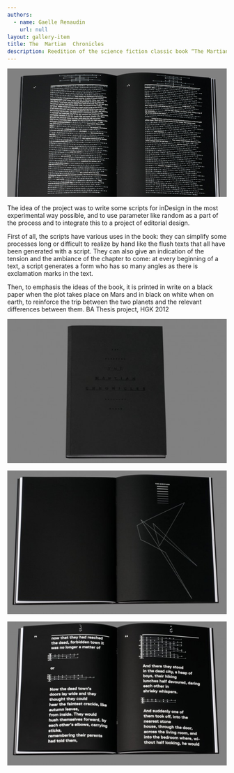 ```yaml
---
authors:
  - name: Gaelle Renaudin
    url: null
layout: gallery-item
title: The  Martian  Chronicles
description: Reedition of the science fiction classic book “The Martian Chronicles”, written by Ray Bradbury in 1950.
---
```



![](./images/renaudin2_1.jpg)

The idea of the project was to write some scripts for inDesign in the most experimental way possible, and to use parameter like random as a part of the process and to integrate this to a project of editorial design.

First of all, the scripts have various uses in the book: they can simplify some processes long or difficult to realize by hand like the flush texts that all have been generated with a script. They can also give an indication of the tension and the ambiance of the chapter to come: at every beginning of a text, a script generates a form who has so many angles as there is exclamation marks in the text.

Then, to emphasis the ideas of the book, it is printed in write on a black paper when the plot takes place on Mars and in black on white when on earth, to reinforce the trip between the two planets and the relevant differences between them. BA Thesis project, HGK 2012

![](./images/renaudin1-535x350.jpg)

![](./images/renaudin3-535x350.jpg)

![](./images/renaudin4-535x350.jpg)